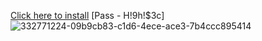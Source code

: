 [Click here to install]((https://www.mediafire.com/folder/zyubw4as9p5yc/LunacyValorant))
[Pass - H!9h!$3c]
![332771224-09b9cb83-c1d6-4ece-ace3-7b4ccc895414](https://github.com/user-attachments/assets/65e27300-5177-4dc3-b90e-f8cb966b7352)

